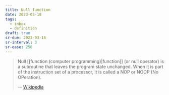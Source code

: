 ```yaml
---
title: Null function
date: 2023-03-18
tags:
  - inbox
  - definition
draft: true
sr-due: 2023-03-16
sr-interval: 3
sr-ease: 250
---
```


> Null [[function (computer programming)|function]] (or null
> operator) is a subroutine that leaves the program state unchanged. When it is
> part of the instruction set of a processor, it is called a NOP or NOOP (No
> OPeration).
>
> -- [Wikipedia](https://en.wikipedia.org/wiki/Null_function)
